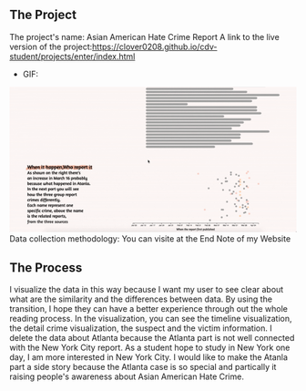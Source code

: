 ## The Project
 The project's name: Asian American Hate Crime Report
 A link to the live version of the project:https://clover0208.github.io/cdv-student/projects/enter/index.html
 - GIF:
<img src="./ezgif.com-gif-maker.gif">
Data collection methodology: You can visite at the End Note of my Website

## The Process

I visualize the data in this way because I want my user to see clear about what are the similarity and the differences between data. By using the transition, I hope they can have a better experience through out the whole reading process.
In the visualization, you can see the timeline visualization, the detail crime visualization, the suspect and the victim information.
I delete the data about Atlanta because the Atlanta part is not well connected with the New York City report. As a student hope to study in New York one day, I am more interested in New York City.
I would like to make the Atanla part a side story because the Atlanta case is so special and partically it raising people's awareness about Asian American Hate Crime.


